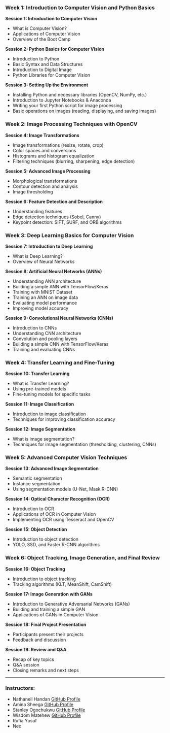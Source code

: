 ### Week 1: Introduction to Computer Vision and Python Basics
**Session 1: Introduction to Computer Vision**
- What is Computer Vision?
- Applications of Computer Vision
- Overview of the Boot Camp

**Session 2: Python Basics for Computer Vision**
- Introduction to Python
- Basic Syntax and Data Structures
- Introduction to Digital Image
- Python Libraries for Computer Vision

**Session 3: Setting Up the Environment**
- Installing Python and necessary libraries (OpenCV, NumPy, etc.)
- Introduction to Jupyter Notebooks & Anaconda
- Writing your first Python script for image processing
- Basic operations on images (reading, displaying, and saving images)

### Week 2: Image Processing Techniques with OpenCV
**Session 4: Image Transformations**
- Image transformations (resize, rotate, crop)
- Color spaces and conversions
- Histograms and histogram equalization
- Filtering techniques (blurring, sharpening, edge detection)

**Session 5: Advanced Image Processing**
- Morphological transformations
- Contour detection and analysis
- Image thresholding

**Session 6: Feature Detection and Description**
- Understanding features
- Edge detection techniques (Sobel, Canny)
- Keypoint detection: SIFT, SURF, and ORB algorithms

### Week 3: Deep Learning Basics for Computer Vision
**Session 7: Introduction to Deep Learning**
- What is Deep Learning?
- Overview of Neural Networks

**Session 8: Artificial Neural Networks (ANNs)**
- Understanding ANN architecture
- Building a simple ANN with TensorFlow/Keras
- Training with MNIST Dataset
- Training an ANN on image data
- Evaluating model performance
- Improving model accuracy

**Session 9: Convolutional Neural Networks (CNNs)**
- Introduction to CNNs
- Understanding CNN architecture
- Convolution and pooling layers
- Building a simple CNN with TensorFlow/Keras
- Training and evaluating CNNs

### Week 4: Transfer Learning and Fine-Tuning
**Session 10: Transfer Learning**
- What is Transfer Learning?
- Using pre-trained models
- Fine-tuning models for specific tasks

**Session 11: Image Classification**
- Introduction to image classification
- Techniques for improving classification accuracy

**Session 12: Image Segmentation**
- What is image segmentation?
- Techniques for image segmentation (thresholding, clustering, CNNs)

### Week 5: Advanced Computer Vision Techniques
**Session 13: Advanced Image Segmentation**
- Semantic segmentation
- Instance segmentation
- Using segmentation models (U-Net, Mask R-CNN)

**Session 14: Optical Character Recognition (OCR)**
- Introduction to OCR
- Applications of OCR in Computer Vision
- Implementing OCR using Tesseract and OpenCV

**Session 15: Object Detection**
- Introduction to object detection
- YOLO, SSD, and Faster R-CNN algorithms

### Week 6: Object Tracking, Image Generation, and Final Review
**Session 16: Object Tracking**
- Introduction to object tracking
- Tracking algorithms (KLT, MeanShift, CamShift)

**Session 17: Image Generation with GANs**
- Introduction to Generative Adversarial Networks (GANs)
- Building and training a simple GAN
- Applications of GANs in Computer Vision

**Session 18: Final Project Presentation**
- Participants present their projects
- Feedback and discussion

**Session 19: Review and Q&A**
- Recap of key topics
- Q&A session
- Closing remarks and next steps

---

### Instructors:
- Nathaneil Handan [GitHub Profile](https://github.com/Tinny-Robot)
- Amina Sheega [GitHub Profile](https://github.com/Sheega-ameenah)
- Stanley Ogochukwu [GitHub Profile](https://github.com/Staneering)
- Wisdom Matehew [GitHub Profile](https://github.com/matt-wisdom)
- Rufia Yusuf
- Neo